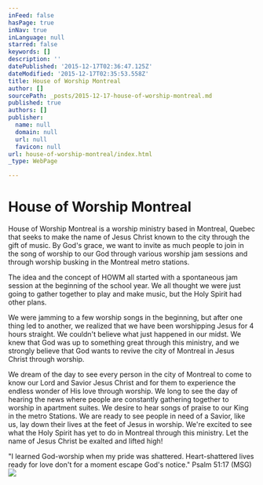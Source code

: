 ```yaml
---
inFeed: false
hasPage: true
inNav: true
inLanguage: null
starred: false
keywords: []
description: ''
datePublished: '2015-12-17T02:36:47.125Z'
dateModified: '2015-12-17T02:35:53.558Z'
title: House of Worship Montreal
author: []
sourcePath: _posts/2015-12-17-house-of-worship-montreal.md
published: true
authors: []
publisher:
  name: null
  domain: null
  url: null
  favicon: null
url: house-of-worship-montreal/index.html
_type: WebPage

---
```

# House of Worship Montreal

House of Worship Montreal is a worship ministry based in Montreal, Quebec that seeks to make the name of Jesus Christ known to the city through the gift of music. By God's grace, we want to invite as much people to join in the song of worship to our God through various worship jam sessions and through worship busking in the Montreal metro stations.

The idea and the concept of HOWM all started with a spontaneous jam session at the beginning of the school year. We all thought we were just going to gather together to play and make music, but the Holy Spirit had other plans.

We were jamming to a few worship songs in the beginning, but after one thing led to another, we realized that we have been worshipping Jesus for 4 hours straight. We couldn't believe what just happened in our midst. We knew that God was up to something great through this ministry, and we strongly believe that God wants to revive the city of Montreal in Jesus Christ through worship.

We dream of the day to see every person in the city of Montreal to come to know our Lord and Savior Jesus Christ and for them to experience the endless wonder of His love through worship. We long to see the day of hearing the news where people are constantly gathering together to worship in apartment suites. We desire to hear songs of praise to our King in the metro Stations. We are ready to see people in need of a Savior, like us, lay down their lives at the feet of Jesus in worship. We're excited to see what the Holy Spirit has yet to do in Montreal through this ministry. Let the name of Jesus Christ be exalted and lifted high!

"I learned God-worship when my pride was shattered. Heart-shattered lives ready for love don't for a moment escape God's notice." Psalm 51:17 (MSG)
![](https://the-grid-user-content.s3-us-west-2.amazonaws.com/77c2b2a9-374d-420c-a94f-52399cf4f371.png)